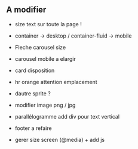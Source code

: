 ## A modifier

- size text sur toute la page !
- container -> desktop / container-fluid -> mobile
- Fleche carousel size 
- carousel mobile a elargir
- card disposition
- hr orange attention emplacement
- dautre sprite ? 
- modifier image png / jpg
- parallélogramme add div pour text vertical
- footer a refaire

- gerer size screen (@media) + add js 